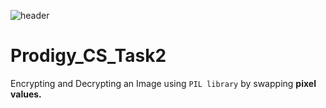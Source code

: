 ![header](https://capsule-render.vercel.app/api?type=slice&height=300&color=gradient&text=Encryption%20Decryption%20of%20Image&fontSize=50&fontAlign=54&rotate=19&fontAlignY=45&textBg=false&animation=twinkling)
# Prodigy_CS_Task2
Encrypting and Decrypting an Image using `PIL library` by swapping **pixel values.**
